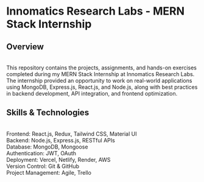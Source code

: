 # Innomatics Research Labs - MERN Stack Internship

<h2>Overview</h2><br>
This repository contains the projects, assignments, and hands-on exercises completed during my MERN Stack Internship at Innomatics Research Labs. The internship provided an opportunity to work on real-world applications using MongoDB, Express.js, React.js, and Node.js, along with best practices in backend development, API integration, and frontend optimization.

<h2>Skills & Technologies</h2><br>
Frontend: React.js, Redux, Tailwind CSS, Material UI<br>
Backend: Node.js, Express.js, RESTful APIs<br>
Database: MongoDB, Mongoose<br>
Authentication: JWT, OAuth<br>
Deployment: Vercel, Netlify, Render, AWS<br>
Version Control: Git & GitHub<br>
Project Management: Agile, Trello<br>
